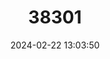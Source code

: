 ---
title: "38301"
category: "Dalbergia tsaratananensis"
draft: false
date: 2024-02-22 13:03:50
languages:
  Malagasy: ["Manary (petites feuilles)"]
---